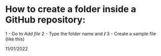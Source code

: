 # How to create a folder inside a GitHub repository:

1 - Go to *Add file*
2 - Type the folder name and **/**
3 - Create a sample file (like this)

11/01/2022
